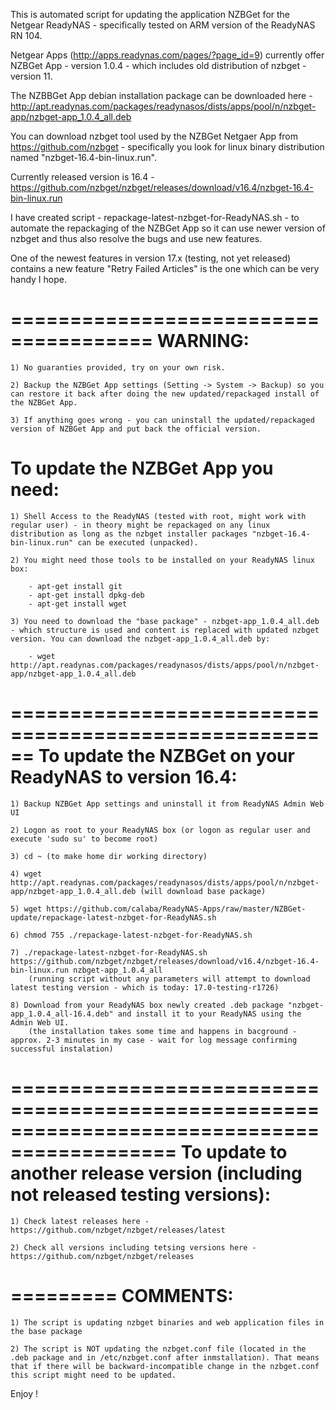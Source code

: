 This is automated script for updating the application NZBGet for the Netgear ReadyNAS - specifically tested on ARM version of the ReadyNAS RN 104.

Netgear Apps (http://apps.readynas.com/pages/?page_id=9) currently offer NZBGet App - version 1.0.4 - which includes old distribution of nzbget - version 11. 

The NZBBGet App debian installation package can be downloaded here - http://apt.readynas.com/packages/readynasos/dists/apps/pool/n/nzbget-app/nzbget-app_1.0.4_all.deb 

You can download nzbget tool used by the NZBGet Netgaer App from https://github.com/nzbget - specifically you look for linux binary distribution named "nzbget-16.4-bin-linux.run".

Currently released version is 16.4 - https://github.com/nzbget/nzbget/releases/download/v16.4/nzbget-16.4-bin-linux.run

I have created script - repackage-latest-nzbget-for-ReadyNAS.sh - to automate the repackaging of the NZBGet App so it can use newer version of nzbget and thus also resolve the bugs and use new features.

One of the newest features in version 17.x (testing, not yet released) contains a new feature "Retry Failed Articles" is the one which can be very handy I hope.

======================================
WARNING: 
======================================

	1) No guaranties provided, try on your own risk.
	
	2) Backup the NZBGet App settings (Setting -> System -> Backup) so you can restore it back after doing the new updated/repackaged install of the NZBGet App.
	
	3) If anything goes wrong - you can uninstall the updated/repackaged version of NZBGet App and put back the official version.

To update the NZBGet App you need:
==================================

	1) Shell Access to the ReadyNAS (tested with root, might work with regular user) - in theory might be repackaged on any linux distribution as long as the nzbget installer packages "nzbget-16.4-bin-linux.run" can be executed (unpacked).
	
	2) You might need those tools to be installed on your ReadyNAS linux box:
	
		- apt-get install git
		- apt-get install dpkg-deb
		- apt-get install wget
		
	3) You need to download the "base package" - nzbget-app_1.0.4_all.deb - which structure is used and content is replaced with updated nzbget version. You can download the nzbget-app_1.0.4_all.deb by:
		
		- wget http://apt.readynas.com/packages/readynasos/dists/apps/pool/n/nzbget-app/nzbget-app_1.0.4_all.deb

		
======================================================
To update the NZBGet on your ReadyNAS to version 16.4:
======================================================

	1) Backup NZBGet App settings and uninstall it from ReadyNAS Admin Web UI 
	
	2) Logon as root to your ReadyNAS box (or logon as regular user and execute 'sudo su' to become root)
	
	3) cd ~ (to make home dir working directory)
	
	4) wget http://apt.readynas.com/packages/readynasos/dists/apps/pool/n/nzbget-app/nzbget-app_1.0.4_all.deb (will download base package)
	
	5) wget https://github.com/calaba/ReadyNAS-Apps/raw/master/NZBGet-update/repackage-latest-nzbget-for-ReadyNAS.sh
	
	6) chmod 755 ./repackage-latest-nzbget-for-ReadyNAS.sh
	
	7) ./repackage-latest-nzbget-for-ReadyNAS.sh https://github.com/nzbget/nzbget/releases/download/v16.4/nzbget-16.4-bin-linux.run nzbget-app_1.0.4_all
		(running script without any parameters will attempt to download latest testing version - which is today: 17.0-testing-r1726)
	
	8) Download from your ReadyNAS box newly created .deb package "nzbget-app_1.0.4_all-16.4.deb" and install it to your ReadyNAS using the Admin Web UI.
		(the installation takes some time and happens in bacground - approx. 2-3 minutes in my case - wait for log message confirming successful instalation)

============================================================================================
To update to another release version (including not released testing versions):
============================================================================================
	
	1) Check latest releases here - https://github.com/nzbget/nzbget/releases/latest
	
	2) Check all versions including tetsing versions here - https://github.com/nzbget/nzbget/releases

=========
COMMENTS:
=========

	1) The script is updating nzbget binaries and web application files in the base package
	
	2) The script is NOT updating the nzbget.conf file (located in the .deb package and in /etc/nzbget.conf after inmstallation). That means that if there will be backward-incompatible change in the nzbget.conf this script might need to be updated.

Enjoy !
